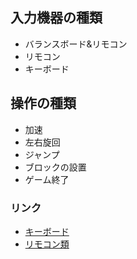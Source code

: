 ## 入力機器の種類
- バランスボード&リモコン
- リモコン
- キーボード

## 操作の種類
- 加速
- 左右旋回
- ジャンプ
- ブロックの設置
- ゲーム終了

### リンク
- [キーボード](./keybord/button.md)
- [リモコン類](./wii_controler/button.md)
